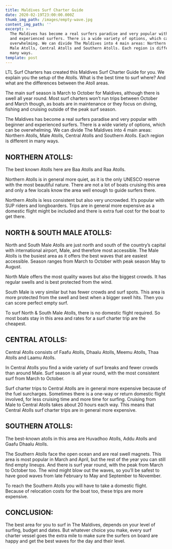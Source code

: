 ```yaml
---
title: Maldives Surf Charter Guide
date: 2020-02-19T23:00:00.000Z
thumb_img_path: /images/empty-wave.jpg
content_img_path: ''
excerpt: >-
  The Maldives has become a real surfers paradise and very popular with beginner
  and experienced surfers. There is a wide variety of options, which can be
  overwhelming. We can divide The Maldives into 4 main areas: Northern Atolls,
  Male Atolls, Central Atolls and Southern Atolls. Each region is different in
  many ways.
template: post
---
```

LTL Surf Charters has created this Maldives Surf Charter Guide for you. We explain you the setup of the Atolls. What is the best time to surf where? And what are the differences between the Atoll areas.

The main surf season is March to October for Maldives, although there is swell all year round. Most surf charters won’t run trips between October and March though, as boats are in maintenance or they focus on diving, fishing and cruising outside of the peak surf season.

The Maldives has become a real surfers paradise and very popular with beginner and experienced surfers. There is a wide variety of options, which can be overwhelming. We can divide The Maldives into 4 main areas: Northern Atolls, Male Atolls, Central Atolls and Southern Atolls. Each region is different in many ways.

## NORTHERN ATOLLS:

The best known Atolls here are Baa Atolls and Raa Atolls.

Northern Atolls is in general more quiet, as it is the only UNESCO reserve with the most beautiful nature. There are not a lot of boats cruising this area and only a few locals know the area well enough to guide surfers there.

Northern Atolls is less consistent but also very uncrowded. It’s popular with SUP riders and longboarders. Trips are in general more expensive as a domestic flight might be included and there is extra fuel cost for the boat to get there.

## NORTH & SOUTH MALE ATOLLS: 

North and South Male Atolls are just north and south of the country’s capital with international airport, Male, and therefore most accessible. The Male Atolls is the busiest area as it offers the best waves that are easiest accessible. Season ranges from March to October with peak season May to August.

North Male offers the most quality waves but also the biggest crowds. It has regular swells and is best protected from the wind.

South Male is very similar but has fewer crowds and surf spots. This area is more protected from the swell and best when a bigger swell hits. Then you can score perfect empty surf.

To surf North & South Male Atolls, there is no domestic flight required. So most boats stay in this area and rates for a surf charter trip are the cheapest.

## CENTRAL ATOLLS: 

Central Atolls consists of Faafu Atolls, Dhaalu Atolls, Meemu Atolls, Thaa Atolls and Laamu Atolls.

In Central Atolls you find a wide variety of surf breaks and fewer crowds than around Male. Surf season is all year round, with the most consistent surf from March to October.

Surf charter trips to Central Atolls are in general more expensive because of the fuel surcharges. Sometimes there is a one-way or return domestic flight involved, for less cruising time and more time for surfing. Cruising from Male to Central Atolls takes about 20 hours each way. This means that Central Atolls surf charter trips are in general more expensive.

## SOUTHERN ATOLLS: 

The best-known atolls in this area are Huvadhoo Atolls, Addu Atolls and Gaafu Dhaalu Atolls.

The Southern Atolls face the open ocean and are real swell magnets. This area is most popular in March and April, but the rest of the year you can still find empty lineups. And there is surf year round, with the peak from March to October too. The wind might blow out the waves, so you’ll be safest to have good waves from late February to May and September to November.

To reach the Southern Atolls you will have to take a domestic flight. Because of relocation costs for the boat too, these trips are more expensive.

## CONCLUSION: 

The best area for you to surf in The Maldives, depends on your level of surfing, budget and dates. But whatever choice you make, every surf charter vessel goes the extra mile to make sure the surfers on board are happy and get the best waves for the day and their level.

